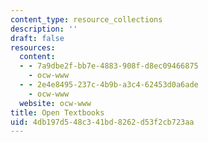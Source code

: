 ```yaml
---
content_type: resource_collections
description: ''
draft: false
resources:
  content:
  - - 7a9dbe2f-bb7e-4883-908f-d8ec09466875
    - ocw-www
  - - 2e4e8495-237c-4b9b-a3c4-62453d0a6ade
    - ocw-www
  website: ocw-www
title: Open Textbooks
uid: 4db197d5-48c3-41bd-8262-d53f2cb723aa
---
```


